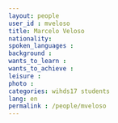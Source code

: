 ```yaml
---
layout: people
user_id : mveloso
title: Marcelo Veloso
nationality:
spoken_languages :
background :
wants_to_learn :
wants_to_achieve :
leisure :
photo :
categories: wihds17 students
lang: en
permalink : /people/mveloso
---
```

